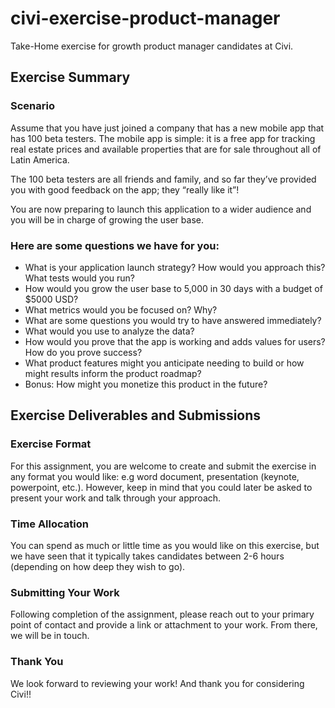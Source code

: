# civi-exercise-product-manager
Take-Home exercise for growth product manager candidates at Civi.


## Exercise Summary

### Scenario
Assume that you have just joined a company that has a new mobile app that has 100 beta testers. The mobile app is simple: it is a free app for tracking real estate prices and available properties that are for sale throughout all of Latin America.

The 100 beta testers are all friends and family, and so far they’ve provided you with good feedback on the app; they “really like it”! 

You are now preparing to launch this application to a wider audience and you will be in charge of growing the user base. 

### Here are some questions we have for you:

* What is your application launch strategy? How would you approach this? What tests would you run?
* How would you grow the user base to 5,000 in 30 days with a budget of $5000 USD?
* What metrics would you be focused on? Why?
* What are some questions you would try to have answered immediately?
* What would you use to analyze the data?
* How would you prove that the app is working and adds values for users? How do you prove success?
* What product features might you anticipate needing to build or how might results inform the product roadmap?
* Bonus: How might you monetize this product in the future?

## Exercise Deliverables and Submissions
### Exercise Format
For this assignment, you are welcome to create and submit the exercise in any format you would like: e.g word document, presentation (keynote, powerpoint, etc.). However, keep in mind that you could later be asked to present your work and talk through your approach. 

### Time Allocation
You can spend as much or little time as you would like on this exercise, but we have seen that it typically takes candidates between 2-6 hours (depending on how deep they wish to go).

### Submitting Your Work
Following completion of the assignment, please reach out to your primary point of contact and provide a link or attachment to your work. From there, we will be in touch. 

### Thank You
We look forward to reviewing your work! And thank you for considering Civi!!
